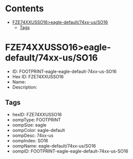 



Contents
========

* [FZE74XXUSSO16>eagle-default/74xx-us/SO16](#fze74xxusso16eagle-default74xx-usso16)
	* [Tags](#tags)

# FZE74XXUSSO16>eagle-default/74xx-us/SO16

- ID: FOOTPRINT-eagle-eagle-default-74xx-us-SO16
- Hex ID: FZE74XXUSSO16
- Name: 
- Description: 

## Tags

- hexID: FZE74XXUSSO16
- oompType: FOOTPRINT
- oompSize: eagle
- oompColor: eagle-default
- oompDesc: 74xx-us
- oompIndex: SO16
- oompName: eagle-default/74xx-us/SO16
- oompID: FOOTPRINT-eagle-eagle-default-74xx-us-SO16
